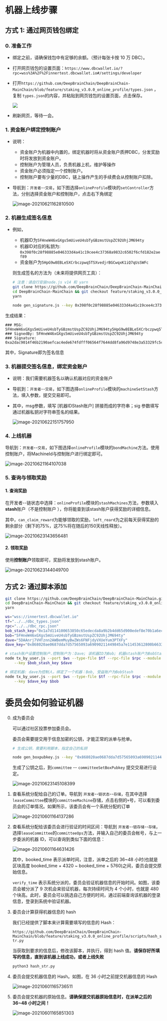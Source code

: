 # 机器上线步骤

## 方式 1: 通过网页钱包绑定

### 0. 准备工作

+ 绑定之前，请确保钱包中有足够的余额。（预计每张卡按 10 万 DBC）。
+ 打开网页钱包的设置页面：`https://www.dbcwallet.io/?rpc=wss%3A%2F%2Finnertest.dbcwallet.io#/settings/developer`

+ 打开`https://github.com/DeepBrainChain/DeepBrainChain-MainChain/blob/feature/staking_v3.0.0_online_profile/types.json` ，复制 `types.json`的内容，并粘贴到网页钱包的设置页面，点击保存。

  ![](bonding_machine.assets/火狐截图_2021-06-01T08-25-33.414Z.png)

+ 刷新网页，等待一会。

### 1. 资金账户绑定控制账户

+ 说明：

  +  资金账户为机器中内置的，绑定机器时将从资金账户质押DBC，分发奖励时将发放到资金账户。
  + 控制账户为管理人员，负责机器上机，维护等操作
  + 资金账户必须指定一个控制账户。
  + 控制账户要有少量的DBC，链上操作产生的手续费会从控制账户扣除。

+ 导航到：`开发者`--`交易`，如下图选择`onlineProfile`模块的`setController`方法，分别选择资金账户和控制账户，点击右下角绑定

  ![image-20210621162810500](bonding_machine.assets/image-20210621162810500.png)

### 2. 机器生成签名信息

+ 例如，

  + 机器ID为`5FHneW46xGXgs5mUiveU4sbTyGBzmstUspZC92UhjJM694ty`
  + 机器ID对应的私钥为: `0x398f0c28f98885e046333d4a41c19cee4c37368a9832c6502f6cfd182e2aef89`
  + 资金账户为`5HpG9w8EBLe5XCrbczpwq5TSXvedjrBGCwqxK1iQ7qUsSWFc`

  则生成签名的方法为（未来将提供网页工具）：

  ```bash
  # 注意：请自行安装node.js v14 和 yarn
  git clone https://github.com/DeepBrainChain/DeepBrainChain-MainChain.git
  cd DeepBrainChain-MainChain && git checkout feature/staking_v3.0.0_online_profile && cd scripts/test_script
  yarn
  
  node gen_signature.js --key 0x398f0c28f98885e046333d4a41c19cee4c37368a9832c6502f6cfd182e2aef89 --msg "5FHneW46xGXgs5mUiveU4sbTyGBzmstUspZC92UhjJM694ty5HpG9w8EBLe5XCrbczpwq5TSXvedjrBGCwqxK1iQ7qUsSWFc"
  ```

生成结果：

```
### MSG: 5FHneW46xGXgs5mUiveU4sbTyGBzmstUspZC92UhjJM694ty5HpG9w8EBLe5XCrbczpwq5TSXvedjrBGCwqxK1iQ7qUsSWFc
### SignedBy: 5FHneW46xGXgs5mUiveU4sbTyGBzmstUspZC92UhjJM694ty
### Signature: 0xa2dac9014f46b2190aefcac4ede674fdfff06564f7644dd8fa96d9748e3a53329fc5c028651a756e5e287927ea0d20fafb3fa8264dd8be46108b26a387915182
```

其中，Signature即为签名信息

### 3. 机器提交签名信息，绑定资金账户

+ 说明：我们需要机器签名以确认机器对应的资金账户

+ 导航到：`开发者`--`交易`，如下图选择`onlineProfile`模块的`machineSetStash`方法，填入参数，提交交易即可。

+ 其中，msg参数，填写 [机器IDStash账户] 拼接而成的字符串；sig 参数填写通过机器私钥对字符串签名的结果。

  ![image-20210622151757950](bonding_machine.assets/image-20210622151757950.png)

### 4. 上线机器

​	导航到：`开发者`--`交易`，如下图选择`onlineProfile`模块的`bondMachine`方法。使用控制账户，将MachineId与控制账户进行绑定即可。

![image-20210621164107038](bonding_machine.assets/image-20210621164107038.png)



### 5. 查询与领取奖励

#### 1. 查询奖励

在开发者--链状态中选择：`onlineProfile`模块的`stashMachines`方法，参数填入**stash**账户（不是控制账户 ），你将能查到该stash账户获得奖励的详细信息。

其中，`can_claim_reward`为能够领取的奖励，`left_reard`为之前每天获得奖励的剩余部分（剩下的75%，这75%将在随后的150天线性释放）。

![image-20210623143656481](bonding_machine.assets/image-20210623143656481.png)

#### 2. 领取奖励

使用**控制账户**领取即可，奖励将发放到stash账户。

![image-20210623144049700](bonding_machine.assets/image-20210623144049700.png)

## 方式 2: 通过脚本添加

```bash
git clone https://github.com/DeepBrainChain/DeepBrainChain-MainChain.git
cd DeepBrainChain-MainChain && git checkout feature/staking_v3.0.0_online_profile && cd scripts/test_script
yarn

ws="wss://innertest.dbcwallet.io"
tf="../../dbc_types.json"
rpc="../../dbc_rpc.json"
bob_stash_key="0x1a7d114100653850c65edecda8a9b2b4dd65d900edef8e70b1a6ecdcda967056"
bob="5FHneW46xGXgs5mUiveU4sbTyGBzmstUspZC92UhjJM694ty"
dave="5DAAnrj7VHTznn2AWBemMuyBwZWs6FNFjdyVXUeYum3PTXFy"
dave_key="0x868020ae0687dda7d57565093a69090211449845a7e11453612800b663307246"

# stash账户设置控制账户.控制账户为：Dave; 该机器ID为Bob; 机器stash账户为BobStash:
node tx_by_user.js --port $ws --type-file $tf --rpc-file $rpc --module onlineProfile --func setController \
    --key $bob_stash_key $dave

# 绑定机器: dave为控制人，绑定了一个机器：Bob, 受益账户为BobStash
node tx_by_user.js --port $ws --type-file $tf --rpc-file $rpc --module onlineProfile --func bondMachine \
    --key $dave_key $bob
```



# 委员会如何验证机器

0. 成为委员会

   可以通过社区投票参加委员会。

   委员会需要提交用于信息加密的公钥，才能正常的派单与抢单。

   ```bash
   # 生成公钥，需要利用脚本，指定自己的私钥
   
   node gen_boxpubkey.js --key "0x868020ae0687dda7d57565093a69090211449845a7e11453612800b663307246"
   ```

   生成了公钥之后，到`committee` -- `committeeSetBoxPubkey` 提交交易进行设定。

   ![image-20210623145108399](bonding_machine.assets/image-20210623145108399.png)

1. 查看系统分配给自己的订单。导航到 `开发者`--`链状态`--`存储`，在其中选择`leaseCommittee`模块的`committeeMachine`存储，点击右侧的`+`号，可以看到委员会的订单情况。如果所示，该委员会有一个系统分配的订单

   ![image-20210601164137286](bonding_machine.assets/image-20210601164137286.png)

2. 查看系统分配给该委员会进行验证的时间区间：导航到 `开发者`--`链存储`--`存储`，选择`leaseCommittee`的`committeeOps`方法，并输入自己的委员会帐号，与上一步委派的机器 ID，可以查询到类似下面的信息：

   ![image-20210601164631426](bonding_machine.assets/image-20210601164631426.png)

   其中，booked_time 表示派单时间，注意，派单之后的 36~48 小时(也就是区块高度 booked_time + 4320 ~ booked_time + 5760)之间，委员会提交原始信息。

   `verify_time` 表示系统分派的，委员会验证机器信息的开始时间。如图，该委员会被分派了 9 次机会来验证机器，每次持续时间为 4 个小时，也就是 480 个块高。此时，委员会可以挑选自己方便的时间，通过前端查询该机器的登录信息，登录到系统中验证机器。

3. 委员会计算获得机器信息的 hash

   我们已经提供了脚本来计算需要填写的信息的 Hash：

   `https://github.com/DeepBrainChain/DeepBrainChain-MainChain/blob/feature/staking_v3.0.0_online_profile/scripts/hash_str.py`

   当获取到要求的信息后，修改该脚本，并执行，得到 hash 值。**请保存好所填写的信息，直到该机器上线成功，或者上线失败**

   ```bash
   python3 hash_str.py
   ```

4. 委员会提交机器信息的 Hash。如图，在 36 小时之前提交机器信息的 Hash

   ![image-20210601165736511](bonding_machine.assets/image-20210601165736511.png)

5. 委员会提交机器的原始信息。**请确保提交机器原始信息时，在派单之后的 36~48 小时之间！**

   ![image-20210601165851303](bonding_machine.assets/image-20210601165851303.png)
